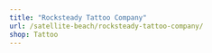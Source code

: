 ```yaml
---
title: "Rocksteady Tattoo Company"
url: /satellite-beach/rocksteady-tattoo-company/
shop: Tattoo
---
```

